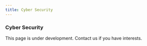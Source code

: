 ```yaml
---
title: Cyber Security
---
```


### Cyber Security
This page is under development. Contact us if you have interests.
